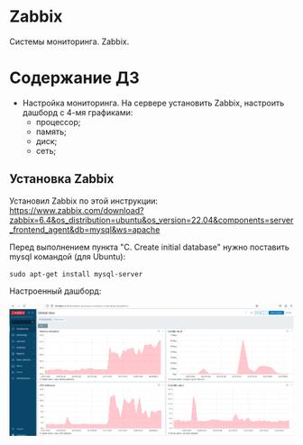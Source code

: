 # Zabbix
Системы мониторинга. Zabbix. 

# **Содержание ДЗ**

* Настройка мониторинга. На сервере установить Zabbix, настроить дашборд с 4-мя графиками:
  - процессор;
  - память;
  - диск;
  - сеть;

## Установка Zabbix
Установил Zabbix по этой инструкции:
https://www.zabbix.com/download?zabbix=6.4&os_distribution=ubuntu&os_version=22.04&components=server_frontend_agent&db=mysql&ws=apache

Перед выполнением пункта "C. Create initial database"  нужно поставить mysql командой (для Ubuntu):
```
sudo apt-get install mysql-server
```
Настроенный дашборд:

![img_1](https://github.com/kureshtar/otus_linux_administrator/blob/main/HomeWork22_zabbix/images/Screenshot%20from%202023-12-07%2005-08-26.png)
